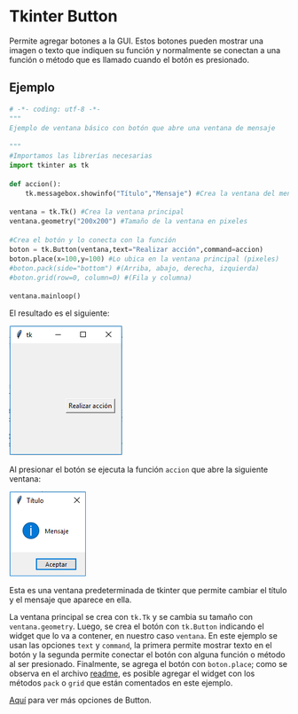 # Tkinter Button
Permite agregar botones a la GUI. Estos botones pueden mostrar una imagen o texto que indiquen su función y normalmente se conectan a una función o método que es llamado cuando el botón es presionado.

## Ejemplo

```python
# -*- coding: utf-8 -*-
"""
Ejemplo de ventana básico con botón que abre una ventana de mensaje

"""
#Importamos las librerías necesarias
import tkinter as tk

def accion():
    tk.messagebox.showinfo("Título","Mensaje") #Crea la ventana del mensaje

ventana = tk.Tk() #Crea la ventana principal
ventana.geometry("200x200") #Tamaño de la ventana en pixeles
    
#Crea el botón y lo conecta con la función
boton = tk.Button(ventana,text="Realizar acción",command=accion)
boton.place(x=100,y=100) #Lo ubica en la ventana principal (pixeles)
#boton.pack(side="bottom") #(Arriba, abajo, derecha, izquierda)
#boton.grid(row=0, column=0) #(Fila y columna)

ventana.mainloop()
```

El resultado es el siguiente:

![ventana button](https://github.com/juan-suarezp/PythonTkinterTutorial/blob/master/widgets/button/ventanabutton.png)

Al presionar el botón se ejecuta la función `accion` que abre la siguiente ventana:

![ventana mensaje](https://github.com/juan-suarezp/PythonTkinterTutorial/blob/master/widgets/button/mensajebutton.png)

Esta es una ventana predeterminada de tkinter que permite cambiar el título y el mensaje que aparece en ella.

La ventana principal se crea con `tk.Tk` y se cambia su tamaño con `ventana.geometry`. Luego, se crea el botón con `tk.Button` indicando el widget que lo va a contener, en nuestro caso `ventana`. En este ejemplo se usan las opciones `text` y `command`, la primera permite mostrar texto en el botón y la segunda permite conectar el botón con alguna función o método al ser presionado. Finalmente, se agrega el botón con `boton.place`; como se observa en el archivo [readme](https://github.com/juan-suarezp/PythonTkinterTutorial/blob/master/README.md), es posible agregar el widget con los métodos `pack` o `grid` que están comentados en este ejemplo.

[Aquí](https://www.tutorialspoint.com/python3/tk_button.htm) para ver más opciones de Button.
